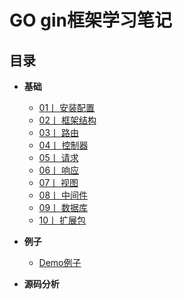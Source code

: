 # GO gin框架学习笔记



## 目录

-  **基础**
    - [01丨 安装配置 ](./01/README.md)
    - [02丨 框架结构 ](./02/README.md)
    - [03丨 路由 ](./03/README.md)
    - [04丨 控制器 ](./04/README.md)
    - [05丨 请求 ](./05/README.md)
    - [06丨 响应 ](./06/README.md)
    - [07丨 视图 ](./07/README.md)
    - [08丨 中间件 ](./08/README.md)
    - [09丨 数据库 ](./09/README.md)
    - [10丨 扩展包 ](./10/README.md)


-  **例子**
    - [Demo例子](https://github.com/Syncma/gin-demo)

-  **源码分析**